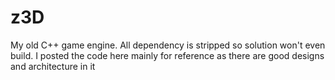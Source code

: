 # z3D
My old C++ game engine. All dependency is stripped so solution won't even build. I posted the code here mainly for reference as there are good designs and architecture in it